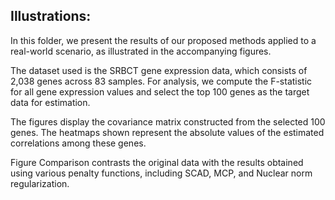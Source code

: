## Illustrations:
In this folder, we present the results of our proposed methods applied to a real-world scenario, as illustrated in the accompanying figures.

The dataset used is the SRBCT gene expression data, which consists of 2,038 genes across 83 samples. For analysis, we compute the F-statistic for all gene expression values and select the top 100 genes as the target data for estimation.

The figures display the covariance matrix constructed from the selected 100 genes. The heatmaps shown represent the absolute values of the estimated correlations among these genes.

Figure Comparison contrasts the original data with the results obtained using various penalty functions, including SCAD, MCP, and Nuclear norm regularization.
